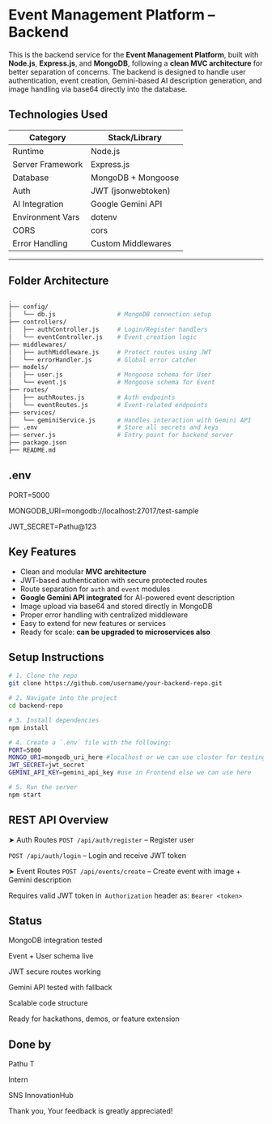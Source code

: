 # Event Management Platform – Backend

This is the backend service for the **Event Management Platform**, built with **Node.js**, **Express.js**, and **MongoDB**, following a **clean MVC architecture** for better separation of concerns. The backend is designed to handle user authentication, event creation, Gemini-based AI description generation, and image handling via base64 directly into the database.

## Technologies Used

| Category         | Stack/Library       |
|------------------|---------------------|
| Runtime          | Node.js             |
| Server Framework | Express.js          |
| Database         | MongoDB + Mongoose  |
| Auth             | JWT (jsonwebtoken)  |
| AI Integration   | Google Gemini API   |
| Environment Vars | dotenv              |
| CORS             | cors                |
| Error Handling   | Custom Middlewares  |


---

## Folder Architecture

```bash
.
├── config/
│   └── db.js                 # MongoDB connection setup
├── controllers/
│   ├── authController.js     # Login/Register handlers
│   └── eventController.js    # Event creation logic
├── middlewares/
│   ├── authMiddleware.js     # Protect routes using JWT
│   └── errorHandler.js       # Global error catcher
├── models/
│   ├── user.js               # Mongoose schema for User
│   └── event.js              # Mongoose schema for Event
├── routes/
│   ├── authRoutes.js         # Auth endpoints
│   └── eventRoutes.js        # Event-related endpoints
├── services/
│   └── geminiService.js      # Handles interaction with Gemini API
├── .env                      # Store all secrets and keys
├── server.js                 # Entry point for backend server
├── package.json
├── README.md

```

## .env

PORT=5000

MONGODB_URI=mongodb://localhost:27017/test-sample

JWT_SECRET=Pathu@123

## Key Features

- Clean and modular **MVC architecture**
- JWT-based authentication with secure protected routes
- Route separation for `auth` and `event` modules
- **Google Gemini API integrated** for AI-powered event description
- Image upload via base64 and stored directly in MongoDB
- Proper error handling with centralized middleware
- Easy to extend for new features or services
- Ready for scale: **can be upgraded to microservices also**

## Setup Instructions

```bash
# 1. Clone the repo
git clone https://github.com/username/your-backend-repo.git

# 2. Navigate into the project
cd backend-repo

# 3. Install dependencies
npm install

# 4. Create a `.env` file with the following:
PORT=5000
MONGO_URI=mongodb_uri_here #localhost or we can use cluster for testing
JWT_SECRET=jwt_secret
GEMINI_API_KEY=gemini_api_key #use in Frontend else we can use here

# 5. Run the server
npm start

```

## REST API Overview
➤ Auth Routes
```POST /api/auth/register``` – Register user

```POST /api/auth/login``` – Login and receive JWT token

➤ Event Routes
```POST /api/events/create``` – Create event with image + Gemini description

Requires valid JWT token in``` Authorization``` header as: ```Bearer <token>```

## Status
MongoDB integration tested

Event + User schema live

JWT secure routes working

Gemini API tested with fallback

Scalable code structure

Ready for hackathons, demos, or feature extension

 ## Done by

 Pathu T
 
 Intern
 
 SNS InnovationHub

Thank you, Your feedback is greatly appreciated!




